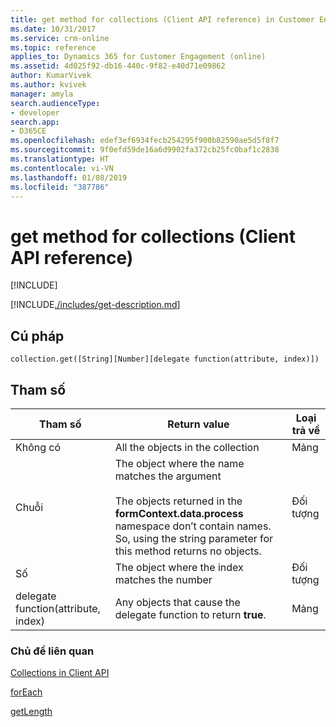 ```yaml
---
title: get method for collections (Client API reference) in Customer Engagement| MicrosoftDocs
ms.date: 10/31/2017
ms.service: crm-online
ms.topic: reference
applies_to: Dynamics 365 for Customer Engagement (online)
ms.assetid: 4d025f92-db16-440c-9f82-e40d71e09862
author: KumarVivek
ms.author: kvivek
manager: amyla
search.audienceType:
- developer
search.app:
- D365CE
ms.openlocfilehash: edef3ef6934fecb254295f900b82590ae5d5f8f7
ms.sourcegitcommit: 9f0efd59de16a6d9902fa372cb25fc0baf1c2838
ms.translationtype: HT
ms.contentlocale: vi-VN
ms.lasthandoff: 01/08/2019
ms.locfileid: "387786"
---
```

# <a name="get-method-for-collections-client-api-reference"></a>get method for collections (Client API reference)

[!INCLUDE[](../../../../includes/cc_applies_to_update_9_0_0.md)]

[!INCLUDE[./includes/get-description.md](./includes/get-description.md)]

## <a name="syntax"></a>Cú pháp

`collection.get([String][Number][delegate function(attribute, index)])`

## <a name="parameters"></a>Tham số

|Tham số  |Return value |Loại trả về  |
|---------|------|-------|
|Không có  |All the objects in the collection  |Mảng|
|Chuỗi  |The object where the name matches the argument<br/><br/>The objects returned in the **formContext.data.process** namespace don’t contain names. So, using the string parameter for this method returns no objects.  |Đối tượng|
|Số  |The object where the index matches the number  |Đối tượng|
|delegate function(attribute, index)  |Any objects that cause the delegate function to return **true**.  |Mảng|


### <a name="related-topics"></a>Chủ đề liên quan
[Collections in Client API](../collections.md)

[forEach](forEach.md)

[getLength](getLength.md)

